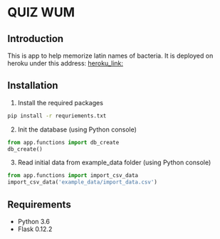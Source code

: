 # QUIZ WUM

## Introduction

This is app to help memorize latin names of bacteria. It is deployed on heroku under this
address: [heroku_link:](https://wum-quiz.herokuapp.com/)

## Installation
1) Install the required packages
```bash
pip install -r requriements.txt
```
2) Init the database 
(using Python console)
```python
from app.functions import db_create
db_create()
```
3) Read initial data from example_data folder (using Python console)
```python
from app.functions import import_csv_data
import_csv_data('example_data/import_data.csv')
```
## Requirements
* Python 3.6
* Flask 0.12.2